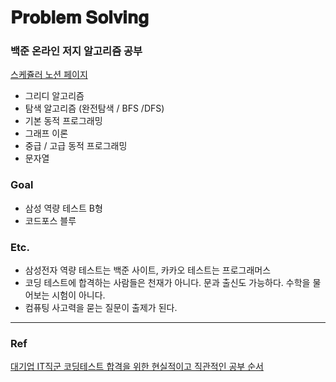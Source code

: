 # 𝐏𝐫𝐨𝐛𝐥𝐞𝐦 𝐒𝐨𝐥𝐯𝐢𝐧𝐠

### 백준 온라인 저지 알고리즘 공부
[스케쥴러 노션 페이지](https://www.notion.so/yelin1122/Problem-Solving-45e8c6e390804ae2a8d1c52bfcb8616f)
- 그리디 알고리즘
- 탐색 알고리즘 (완전탐색 / BFS /DFS)
- 기본 동적 프로그래밍
- 그래프 이론
- 중급 / 고급 동적 프로그래밍
- 문자열

### Goal
- 삼성 역량 테스트 B형
- 코드포스 블루

### Etc.
- 삼성전자 역량 테스트는 백준 사이트, 카카오 테스트는 프로그래머스
- 코딩 테스트에 합격하는 사람들은 천재가 아니다. 문과 출신도 가능하다. 수학을 물어보는 시험이 아니다.
- 컴퓨팅 사고력을 묻는 질문이 출제가 된다.

---

### Ref
[대기업 IT직군 코딩테스트 합격을 위한 현실적이고 직관적인 공부 순서](https://www.youtube.com/watch?v=ukkLCl9yBvE)
